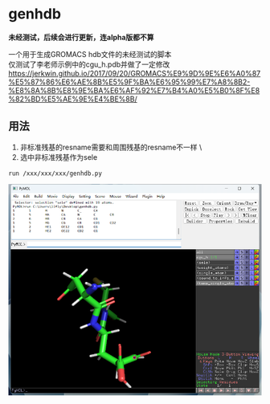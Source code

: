# genhdb
**未经测试，后续会进行更新，连alpha版都不算**

一个用于生成GROMACS hdb文件的未经测试的脚本 \
仅测试了李老师示例中的cgu_h.pdb并做了一定修改
https://jerkwin.github.io/2017/09/20/GROMACS%E9%9D%9E%E6%A0%87%E5%87%86%E6%AE%8B%E5%9F%BA%E6%95%99%E7%A8%8B2-%E8%8A%8B%E8%9E%BA%E6%AF%92%E7%B4%A0%E5%B0%8F%E8%82%BD%E5%AE%9E%E4%BE%8B/

## 用法
1. 非标准残基的resname需要和周围残基的resname不一样 \
2. 选中非标准残基作为sele
```
run /xxx/xxx/xxx/genhdb.py
```
![Alt text](image.png)